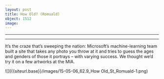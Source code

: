 ```yaml
---
layout: post
title: How Old? (Romuald)
object: 1512
image: 
---
```

****

****

It’s the craze that’s sweeping the nation: Microsoft’s machine-learning team built a site that takes any photo you throw at it and tries to guess the ages and genders of those it portrays – with varying success. We thought we’d try it on a few artworks at the MIA.

![]({{siteurl.base}}/images/15-05-06_62.9_How Old_St_Romuald-1.png)
